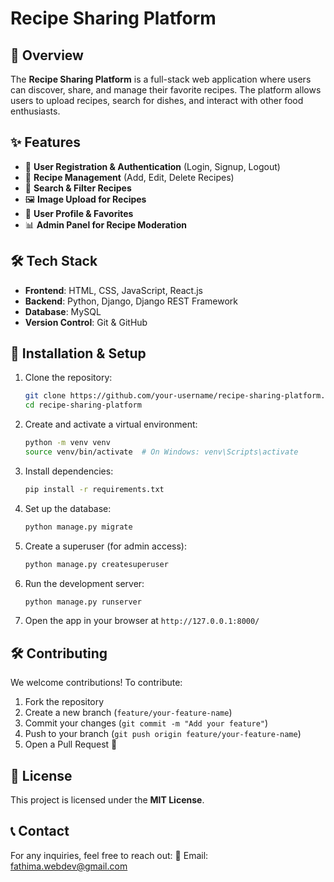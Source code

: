 # Recipe Sharing Platform

## 📌 Overview
The **Recipe Sharing Platform** is a full-stack web application where users can discover, share, and manage their favorite recipes. The platform allows users to upload recipes, search for dishes, and interact with other food enthusiasts.

## ✨ Features
- 🍲 **User Registration & Authentication** (Login, Signup, Logout)
- 📜 **Recipe Management** (Add, Edit, Delete Recipes)
- 🔎 **Search & Filter Recipes**
- 🖼️ **Image Upload for Recipes**
- 👥 **User Profile & Favorites**
- 📊 **Admin Panel for Recipe Moderation**

## 🛠️ Tech Stack
- **Frontend**: HTML, CSS, JavaScript, React.js
- **Backend**: Python, Django, Django REST Framework
- **Database**: MySQL
- **Version Control**: Git & GitHub

## 🚀 Installation & Setup
1. Clone the repository:
   ```sh
   git clone https://github.com/your-username/recipe-sharing-platform.git
   cd recipe-sharing-platform
   ```
2. Create and activate a virtual environment:
   ```sh
   python -m venv venv
   source venv/bin/activate  # On Windows: venv\Scripts\activate
   ```
3. Install dependencies:
   ```sh
   pip install -r requirements.txt
   ```
4. Set up the database:
   ```sh
   python manage.py migrate
   ```
5. Create a superuser (for admin access):
   ```sh
   python manage.py createsuperuser
   ```
6. Run the development server:
   ```sh
   python manage.py runserver
   ```
7. Open the app in your browser at `http://127.0.0.1:8000/`


## 🛠️ Contributing
We welcome contributions! To contribute:
1. Fork the repository
2. Create a new branch (`feature/your-feature-name`)
3. Commit your changes (`git commit -m "Add your feature"`)
4. Push to your branch (`git push origin feature/your-feature-name`)
5. Open a Pull Request 🚀

## 📜 License
This project is licensed under the **MIT License**.

## 📞 Contact
For any inquiries, feel free to reach out:
📧 Email: fathima.webdev@gmail.com


